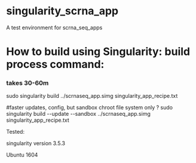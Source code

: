 # singularity_scrna_app
A test environment for scrna_seq_apps



# How to build using Singularity: build process command:
### takes 30-60m

sudo singularity build ../scrnaseq_app.simg singularity_app_recipe.txt

#faster updates, config, but sandbox chroot file system only  ?
sudo singularity build --update --sandbox ../scrnaseq_app.simg singularity_app_recipe.txt

Tested:

singularity version
3.5.3

Ubuntu 1604
